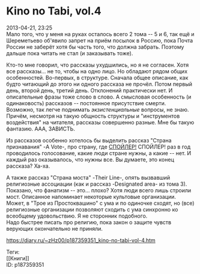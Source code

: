 Kino no Tabi, vol.4
====================

   
 2013-04-21, 23:25   
  Мало того, что у меня на руках осталось всего 2 тома -- 5 и 6, так ещё и Шереметьево об'явило запрет на приём посылок в Россию, пока Почта России не заберёт хотя бы часть того, что должна забрать. Поэтому дальше пока читать не стал (и заказывать тоже).   
   
 Кто-то мне говорил, что рассказы ухудшились, но я не согласен. Хотя все рассказы... не то, чтобы на одно лицо. Но обладают рядом общих особенностей. Во-первых, в структуре. Сначала общее описание, как будто читающий до этого ни одного рассказа не прочёл. Потом первый день, второй день, третий день. Отклонений практически нет. И описательные фразы тоже слово в слово. А смысловая особенность (и одинаковость) рассказов -- постоянное присутствие смерти. Возможно, так легче поднимать  *экзистенциальные*  вопросы, не знаю. Причём, несмотря на такую общность структуры и "инструментов воздействия" на читателя, рассказы совершенно разные. Мне бы такую фантазию. ААА, ЗАВИСТЬ.   
   
 Из рассказов особенно хотелось бы выделить рассказ "Страна признавания" -A Vote-, про страну, где  [СПОЙЛЕР!](https://zHz00.diary.ru/p187359351.htm?index=1#linkmore187359351m1)    СПОЙЛЕР! раз в год проводилось голосование, какие люди стране нужны, а какие -- нет. И каждый раз оказывалось, что нужны все. Вы думаете, это конец рассказа? Ха-ха.     
   
 А также рассказ "Страна моста" -Their Line-, опять вызвавший религиозные ассоциации (как и рассказ -Designated area- из тома 3). Показано, что фанатизм -- это... плохо? Хотя люди всего лишь строили мост. Описанное напоминает некоторые культовые организации. Может, в "Трое из Простоквашино" с ума и по одиночке сходят, но (все) религиозные организации позволяют сходить с ума синхронно ко всеобщему удовольствию. Я не сторонник подобного.   
  Надо быстрее писать про религию, пока закон о защите чувств верующих окончательно не приняли.    
    
 <https://diary.ru/~zHz00/p187359351_kino-no-tabi-vol-4.htm>   
   
 Теги:   
 [[Книги]]   
 ID: p187359351